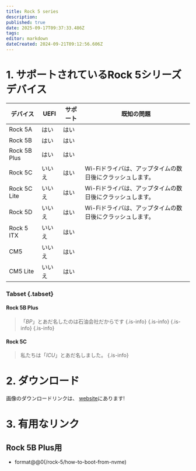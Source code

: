 ```yaml
---
title: Rock 5 series
description:
published: true
date: 2025-09-17T09:37:33.486Z
tags:
editor: markdown
dateCreated: 2024-09-21T09:12:56.606Z
---
```


# 1. サポートされているRock 5シリーズデバイス

| デバイス         | UEFI | サポート | 既知の問題                           |
| ------------ | ---- | ---- | ------------------------------- |
| Rock 5A      | はい   | はい   |                                 |
| Rock 5B      | はい   | はい   |                                 |
| Rock 5B Plus | はい   | はい   |                                 |
| Rock 5C      | いいえ  | はい   | Wi-Fiドライバは、アップタイムの数日後にクラッシュします。 |
| Rock 5C Lite | いいえ  | はい   | Wi-Fiドライバは、アップタイムの数日後にクラッシュします。 |
| Rock 5D      | いいえ  | はい   | Wi-Fiドライバは、アップタイムの数日後にクラッシュします。 |
| Rock 5 ITX   | いいえ  | はい   |                                 |
| CM5          | いいえ  | はい   |                                 |
| CM5 Lite     | いいえ  | はい   |                                 |

### Tabset {.tabset}

#### Rock 5B Plus

> 「_BP_」とあだ名したのは石油会社だからです
> {.is-info}
> {.is-info}
> {.is-info}
> {.is-info}

#### Rock 5C

> 私たちは「_ICU_」とあだ名しました。
> {.is-info}

# 2. ダウンロード

画像のダウンロードリンクは、 [website](https://bredos.org/download.html)にあります!

# 3. 有用なリンク

## Rock 5B Plus用

- format@@0(/rock-5/how-to-boot-from-nvme)

